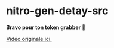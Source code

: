# nitro-gen-detay-src
**Bravo pour ton token grabber 👏**

[Vidéo originale ici.](https://youtu.be/N_6QJgHiTsM)
